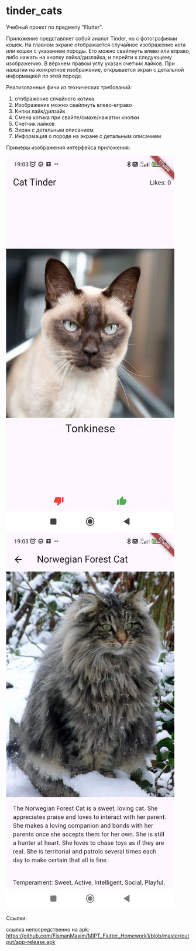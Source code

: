 # tinder_cats

Учебный проект по предмету "Flutter".

Приложение представляет собой аналог Tinder, но с фотографиями кошек.
На главном экране отображается случайное изображение кота или кошки с указанием породы.
Его можно свайпнуть влево или вправо, либо нажать на кнопку лайка/дизлайка, и перейти к следующему изображению.
В верхнем правом углу указан счетчик лайков.
При нажатии на конкретное изображение, открывается экран с детальной информацией по этой породе.

Реализованные фичи из технических требований:
1) отображение слчайного котика
2) Изображение можно свайпнуть влево-вправо
3) Кнпки лайк/дилзайк
4) Смена котика при свайпе/смахе/нажатии кнопки
5) Счетчик лайков
6) Экран с детальным описанием
7) Информация о породе на экране с детальным описанием

Примеры изображения интерфейса приложения:

![img.png](img.png)
![img_1.png](img_1.png)


Ссылки:

ссылка непосредственно на apk: https://github.com/FismanMaxim/MIPT_Flutter_Homework1/blob/master/output/app-release.apk